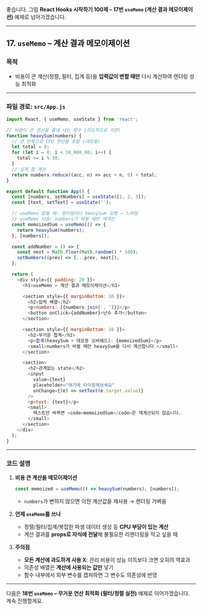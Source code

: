 좋습니다.
그럼 **React Hooks 시작하기 100제 – 17번 `useMemo` (계산 결과 메모이제이션)** 예제로 넘어가겠습니다.

---

## 17. `useMemo` – 계산 결과 메모이제이션

### 목적

* 비용이 큰 계산(정렬, 필터, 집계 등)을 **입력값이 변할 때만** 다시 계산하여 렌더링 성능 최적화

---

### 파일 경로: `src/App.js`

```javascript
import React, { useMemo, useState } from 'react';

// 비용이 큰 연산을 흉내 내는 함수 (의도적으로 지연)
function heavySum(numbers) {
  // 큰 반복으로 CPU 연산을 유발 (데모용)
  let total = 0;
  for (let i = 0; i < 10_000_00; i++) {
    total += i % 10;
  }
  // 실제 합 계산
  return numbers.reduce((acc, n) => acc + n, 0) + total;
}

export default function App() {
  const [numbers, setNumbers] = useState([1, 2, 3]);
  const [text, setText] = useState('');

  // useMemo 없을 때: 렌더링마다 heavySum 실행 → 느려짐
  // useMemo 사용: numbers가 바뀔 때만 재계산
  const memoizedSum = useMemo(() => {
    return heavySum(numbers);
  }, [numbers]);

  const addNumber = () => {
    const next = Math.floor(Math.random() * 100);
    setNumbers((prev) => [...prev, next]);
  };

  return (
    <div style={{ padding: 20 }}>
      <h1>useMemo – 계산 결과 메모이제이션</h1>

      <section style={{ marginBottom: 16 }}>
        <h2>입력 배열</h2>
        <p>numbers: [{numbers.join(', ')}]</p>
        <button onClick={addNumber}>난수 추가</button>
      </section>

      <section style={{ marginBottom: 16 }}>
        <h2>무거운 합계</h2>
        <p>합계(heavySum + 데모용 오버헤드): {memoizedSum}</p>
        <small>numbers가 바뀔 때만 heavySum을 다시 계산합니다.</small>
      </section>

      <section>
        <h2>관계없는 state</h2>
        <input
          value={text}
          placeholder="여기에 타이핑해보세요"
          onChange={(e) => setText(e.target.value)}
        />
        <p>text: {text}</p>
        <small>
          텍스트만 바뀌면 <code>memoizedSum</code>은 재계산되지 않습니다.
        </small>
      </section>
    </div>
  );
}
```

---

### 코드 설명

1. **비용 큰 계산을 메모이제이션**

   ```javascript
   const memoized = useMemo(() => heavySum(numbers), [numbers]);
   ```

   * `numbers`가 변하지 않으면 이전 계산값을 재사용 → 렌더링 가벼움

2. **언제 `useMemo`를 쓰나**

   * 정렬/필터/집계/복잡한 파생 데이터 생성 등 **CPU 부담이 있는 계산**
   * 계산 결과를 **props로 자식에 전달**해 불필요한 리렌더링을 막고 싶을 때

3. **주의점**

   * **모든 계산에 과도하게 사용 X**: 관리 비용이 성능 이득보다 크면 오히려 역효과
   * 의존성 배열은 **계산에 사용되는 값만** 넣기
   * 함수 내부에서 외부 변수를 캡처하면 그 변수도 의존성에 반영

---

다음은 **18번 `useMemo` – 무거운 연산 최적화 (필터/정렬 실전)** 예제로 이어가겠습니다. 계속 진행할게요.
